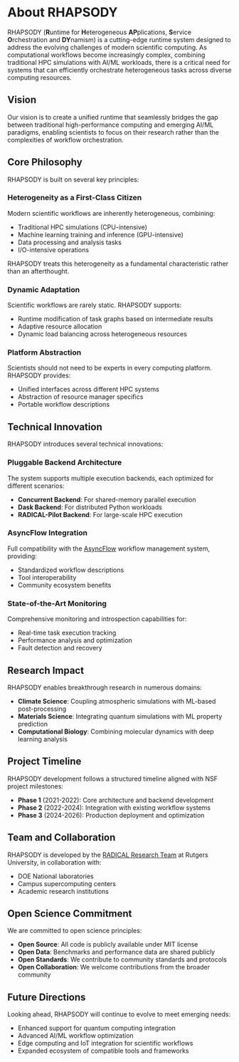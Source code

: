 # About RHAPSODY

RHAPSODY (**R**untime for **H**eterogeneous **AP**plications, **S**ervice **O**rchestration and **DY**namism) is a cutting-edge runtime system designed to address the evolving challenges of modern scientific computing. As computational workflows become increasingly complex, combining traditional HPC simulations with AI/ML workloads, there is a critical need for systems that can efficiently orchestrate heterogeneous tasks across diverse computing resources.

## Vision

Our vision is to create a unified runtime that seamlessly bridges the gap between traditional high-performance computing and emerging AI/ML paradigms, enabling scientists to focus on their research rather than the complexities of workflow orchestration.

## Core Philosophy

RHAPSODY is built on several key principles:

### Heterogeneity as a First-Class Citizen

Modern scientific workflows are inherently heterogeneous, combining:

- Traditional HPC simulations (CPU-intensive)
- Machine learning training and inference (GPU-intensive)
- Data processing and analysis tasks
- I/O-intensive operations

RHAPSODY treats this heterogeneity as a fundamental characteristic rather than an afterthought.

### Dynamic Adaptation

Scientific workflows are rarely static. RHAPSODY supports:

- Runtime modification of task graphs based on intermediate results
- Adaptive resource allocation
- Dynamic load balancing across heterogeneous resources

### Platform Abstraction

Scientists should not need to be experts in every computing platform. RHAPSODY provides:

- Unified interfaces across different HPC systems
- Abstraction of resource manager specifics
- Portable workflow descriptions

## Technical Innovation

RHAPSODY introduces several technical innovations:

### Pluggable Backend Architecture

The system supports multiple execution backends, each optimized for different scenarios:

- **Concurrent Backend**: For shared-memory parallel execution
- **Dask Backend**: For distributed Python workloads
- **RADICAL-Pilot Backend**: For large-scale HPC execution

### AsyncFlow Integration

Full compatibility with the [AsyncFlow](https://github.com/asyncflow/asyncflow) workflow management system, providing:

- Standardized workflow descriptions
- Tool interoperability
- Community ecosystem benefits

### State-of-the-Art Monitoring

Comprehensive monitoring and introspection capabilities for:

- Real-time task execution tracking
- Performance analysis and optimization
- Fault detection and recovery

## Research Impact

RHAPSODY enables breakthrough research in numerous domains:

- **Climate Science**: Coupling atmospheric simulations with ML-based post-processing
- **Materials Science**: Integrating quantum simulations with ML property prediction
- **Computational Biology**: Combining molecular dynamics with deep learning analysis

## Project Timeline

RHAPSODY development follows a structured timeline aligned with NSF project milestones:

- **Phase 1** (2021-2022): Core architecture and backend development
- **Phase 2** (2022-2024): Integration with existing workflow systems
- **Phase 3** (2024-2026): Production deployment and optimization

## Team and Collaboration

RHAPSODY is developed by the [RADICAL Research Team](https://radical.rutgers.edu/) at Rutgers University, in collaboration with:

- DOE National laboratories
- Campus supercomputing centers
- Academic research institutions

## Open Science Commitment

We are committed to open science principles:

- **Open Source**: All code is publicly available under MIT license
- **Open Data**: Benchmarks and performance data are shared publicly
- **Open Standards**: We contribute to community standards and protocols
- **Open Collaboration**: We welcome contributions from the broader community

## Future Directions

Looking ahead, RHAPSODY will continue to evolve to meet emerging needs:

- Enhanced support for quantum computing integration
- Advanced AI/ML workflow optimization
- Edge computing and IoT integration for scientific workflows
- Expanded ecosystem of compatible tools and frameworks
